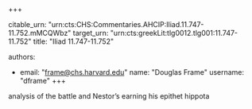 +++


citable_urn: "urn:cts:CHS:Commentaries.AHCIP:Iliad.11.747-11.752.mMCQWbz"
target_urn: "urn:cts:greekLit:tlg0012.tlg001:11.747-11.752"
title: "Iliad 11.747-11.752"

authors:
- email: "frame@chs.harvard.edu"
  name: "Douglas Frame"
  username: "dframe"
+++

<p>analysis of the battle and Nestor’s earning his epithet hippota</p>